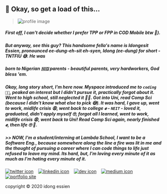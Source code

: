## 👋 Okay, so get a load of this... 
> ![profile image][profile-img]
##### First off, I can't decide whether I prefer TPP or FPP in COD Mobile btw 🤔).

##### But anyway, see this guy? This handsome fella's name is Idongesit Essien, pronounced ee-dung-eh-sit eh-syen, Idong (ee-dung) for short - TNTFIU 😅. He was

##### born to Nigerian 🇳🇬 parents - beautiful parents, very hardworkers, God bless 'em. 


##### Okay, long story short, I'm here now. Myspace introduced me to `coding 👨‍💻`, peaked an interest but I didn't pursue it, practically forgot about it. Went to high school, still neglected it 🤷‍♂️. Got into Uni, read Comp Sci (because I didn't know what else to pick 😅). It was hard, I gave up, went to work, midlife crisis 😩, went back to college ✊ - `NEIT` - loved it, graduated, didn't apply myself 🙄, forgot all I learned, went to work, midlife crisis 😩, went back to Uni! Read Comp Sci again, nearly finished ✊, then life 🙄 🥺. 

##### >> NOW, I'm a student/interning at Lambda School, I want to be a Software Eng., because somewhere along the line a fire was lit in me and the thought of pursuing a career where I can code things to life just refused to leave my mind. Its hard, but, I'm loving every minute of it as much as I'm hating every minute of it.   

<!--
**idongessien/idongessien** is a ✨ _special_ ✨ repository because its `README.md` (this file) appears on your GitHub profile.

Here are some ideas to get you started:

- 🔭 I’m currently working on ...
- 🌱 I’m currently learning ...
- 👯 I’m looking to collaborate on ...
- 🤔 I’m looking for help with ...
- 💬 Ask me about ...
- 📫 How to reach me: ...
- 😄 Pronouns: ...
- ⚡ Fun fact: ...
-->

[![twitter icon][twitter-icon]][twitter] &ensp; [![linkedin icon][linkedin-icon]][linkedin] &ensp; [![dev icon][dev-icon]][dev] &ensp; [![medium icon][medium-icon]][medium] &ensp; [![portfolio site][portsite-icon]][portsite]

copyright &copy; 2020 idong essien

<!-- profile image -->
[profile-img]: https://i.imgur.com/qymk69y.png?2

<!-- social media -->
[twitter]: http://www.twitter.com/idngessnio
[twitter-icon]: https://i.imgur.com/YeP9ifH.png?1

[linkedin]: https://linkedin.com/in/idongessien
[linkedin-icon]: https://i.imgur.com/c10Yeew.png?3

[dev]: https://dev.to/idngessnio
[dev-icon]: https://i.imgur.com/m9s1otB.png?1

[medium]: https://medium.com/@idngessnio
[medium-icon]: https://i.imgur.com/6yT77w0.png?1

[portsite]: https://idngessn.io
[portsite-icon]: https://i.imgur.com/FMjiBzI.jpg?1
